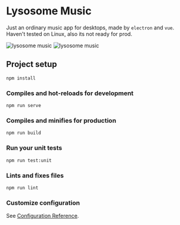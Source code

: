 # Lysosome Music

Just an ordinary music app for desktops, made by `electron` and `vue`. Haven't tested on Linux, also its not ready for prod.

![lysosome music](https://raw.githubusercontent.com/m-emre-yalcin/lysosome-music/main/screenshots/Screenshot%202021-11-15%20022903.jpg)
![lysosome music](https://raw.githubusercontent.com/m-emre-yalcin/lysosome-music/main/screenshots/Screenshot%202021-11-15%20022959.jpg)

## Project setup

```
npm install
```

### Compiles and hot-reloads for development

```
npm run serve
```

### Compiles and minifies for production

```
npm run build
```

### Run your unit tests

```
npm run test:unit
```

### Lints and fixes files

```
npm run lint
```

### Customize configuration

See [Configuration Reference](https://cli.vuejs.org/config/).
